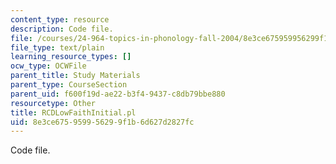 ```yaml
---
content_type: resource
description: Code file.
file: /courses/24-964-topics-in-phonology-fall-2004/8e3ce675959956299f1b6d627d2827fc_RCDLowFaithInitial.pl
file_type: text/plain
learning_resource_types: []
ocw_type: OCWFile
parent_title: Study Materials
parent_type: CourseSection
parent_uid: f600f19d-ae22-b3f4-9437-c8db79bbe880
resourcetype: Other
title: RCDLowFaithInitial.pl
uid: 8e3ce675-9599-5629-9f1b-6d627d2827fc
---
```

Code file.
